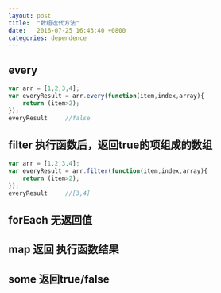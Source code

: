 ```yaml
---
layout: post
title:  "数组迭代方法"
date:   2016-07-25 16:43:40 +0800
categories: dependence
---
```


## every
```javascript
var arr = [1,2,3,4];
var everyResult = arr.every(function(item,index,array){
    return (item>2);
});
everyResult     //false
```

## filter 执行函数后，返回true的项组成的数组
```javascript
var arr = [1,2,3,4];
var everyResult = arr.filter(function(item,index,array){
    return (item>2);
});
everyResult     //[3,4]
```
## forEach 无返回值

## map 返回 执行函数结果

## some 返回true/false
